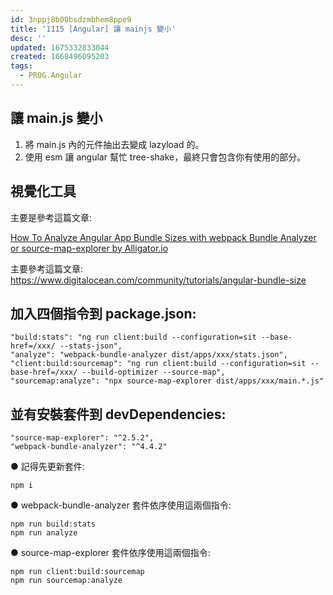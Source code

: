 ```yaml
---
id: 3nppj8b00bsdzmbhem8ppe9
title: '1115 [Angular] 讓 mainjs 變小'
desc: ''
updated: 1675332833044
created: 1668496095203
tags:
  - PROG.Angular
---
```


## 讓 main.js 變小

1. 將 main.js 內的元件抽出去變成 lazyload 的。
2. 使用 esm 讓 angular 幫忙 tree-shake，最終只會包含你有使用的部分。

## 視覺化工具

主要是參考這篇文章:

[How To Analyze Angular App Bundle Sizes with webpack Bundle Analyzer or source-map-explorer by Alligator.io](https://www.digitalocean.com/community/tutorials/angular-bundle-size)

主要參考這篇文章: https://www.digitalocean.com/community/tutorials/angular-bundle-size

## 加入四個指令到 package.json:

```
"build:stats": "ng run client:build --configuration=sit --base-href=/xxx/ --stats-json",
"analyze": "webpack-bundle-analyzer dist/apps/xxx/stats.json",
"client:build:sourcemap": "ng run client:build --configuration=sit --base-href=/xxx/ --build-optimizer --source-map",
"sourcemap:analyze": "npx source-map-explorer dist/apps/xxx/main.*.js"
```

## 並有安裝套件到 devDependencies:

```
"source-map-explorer": "^2.5.2",
"webpack-bundle-analyzer": "^4.4.2"
```

● 記得先更新套件:

```
npm i
```

● webpack-bundle-analyzer 套件依序使用這兩個指令:

```
npm run build:stats
npm run analyze
```

● source-map-explorer 套件依序使用這兩個指令:

```
npm run client:build:sourcemap
npm run sourcemap:analyze
```

